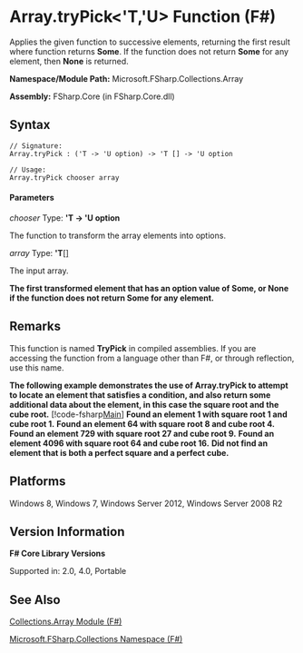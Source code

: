 # Array.tryPick<'T,'U> Function (F#)

Applies the given function to successive elements, returning the first result where function returns **Some**. If the function does not return **Some** for any element, then **None** is returned.

**Namespace/Module Path:** Microsoft.FSharp.Collections.Array

**Assembly:** FSharp.Core (in FSharp.Core.dll)


## Syntax

```
// Signature:
Array.tryPick : ('T -> 'U option) -> 'T [] -> 'U option

// Usage:
Array.tryPick chooser array
```

#### Parameters
*chooser*
Type: **'T -&gt; 'U option**


The function to transform the array elements into options.


*array*
Type: **'T**[[]](http://msdn.microsoft.com/en-us/library/def20292-9aae-4596-9275-b94e594f8493)


The input array.



**The first transformed element that has an option value of Some, or None if the function does not return Some for any element.**
## Remarks
This function is named **TryPick** in compiled assemblies. If you are accessing the function from a language other than F#, or through reflection, use this name.

**The following example demonstrates the use of Array.tryPick to attempt to locate an element that satisfies a condition, and also return some additional data about the element, in this case the square root and the cube root.**
[!code-fsharp[Main](snippets/fsarrays/snippet27.fs)]
**Found an element 1 with square root 1 and cube root 1.**
**Found an element 64 with square root 8 and cube root 4.**
**Found an element 729 with square root 27 and cube root 9.**
**Found an element 4096 with square root 64 and cube root 16.**
**Did not find an element that is both a perfect square and a perfect cube.**
## Platforms
Windows 8, Windows 7, Windows Server 2012, Windows Server 2008 R2


## Version Information
**F# Core Library Versions**

Supported in: 2.0, 4.0, Portable




## See Also
[Collections.Array Module &#40;F&#35;&#41;](Collections.Array+Module+%28FSharp%29.md)

[Microsoft.FSharp.Collections Namespace &#40;F&#35;&#41;](Microsoft.FSharp.Collections+Namespace+%28FSharp%29.md)

